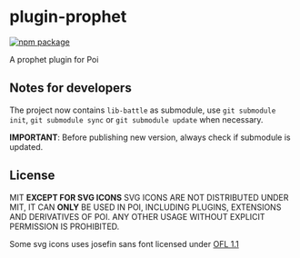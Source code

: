 # plugin-prophet

[![npm package][npm-badge]][npm]

A prophet plugin for Poi

## Notes for developers
The project now contains `lib-battle` as submodule, use `git submodule init`, `git submodule sync` or `git submodule update` when necessary.

__IMPORTANT__: Before publishing new version, always check if submodule is updated.

## License

MIT **EXCEPT FOR SVG ICONS**
SVG ICONS ARE NOT DISTRIBUTED UNDER MIT, IT CAN **ONLY** BE USED IN POI, INCLUDING PLUGINS, EXTENSIONS AND DERIVATIVES OF POI. ANY OTHER USAGE WITHOUT EXPLICIT PERMISSION IS PROHIBITED.

Some svg icons uses josefin sans font licensed under [OFL 1.1](http://scripts.sil.org/cms/scripts/page.php?item_id=OFL_web)

[npm-badge]: https://img.shields.io/npm/v/poi-plugin-prophet.svg?style=flat-square
[npm]: https://www.npmjs.org/package/poi-plugin-prophet